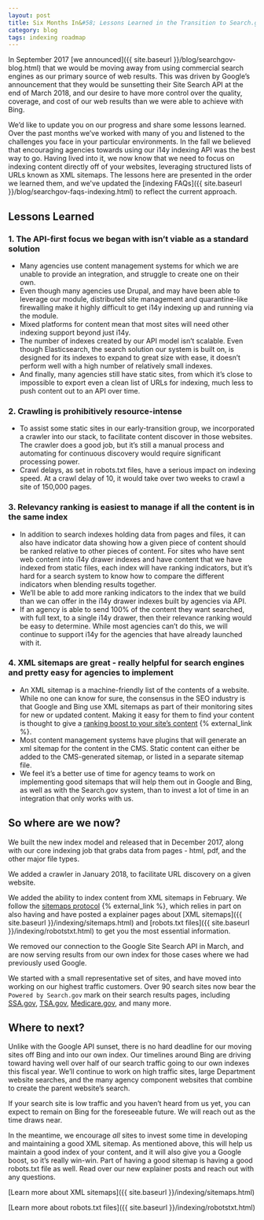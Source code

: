 ```yaml
---
layout: post
title: Six Months In&#58; Lessons Learned in the Transition to Search.gov
category: blog
tags: indexing roadmap
---
```


In September 2017 [we announced]({{ site.baseurl }}/blog/searchgov-blog.html) that we would be moving away from using commercial search engines as our primary source of web results. This was driven by Google’s announcement that they would be sunsetting their Site Search API at the end of March 2018, and our desire to have more control over the quality, coverage, and cost of our web results than we were able to achieve with Bing.

We’d like to update you on our progress and share some lessons learned. Over the past months we’ve worked with many of you and listened to the challenges you face in your particular environments. In the fall we believed that encouraging agencies towards using our i14y indexing API was the best way to go. Having lived into it, we now know that we need to focus on indexing content directly off of your websites, leveraging structured lists of URLs known as XML sitemaps. The lessons here are presented in the order we learned them, and we've updated the [indexing FAQs]({{ site.baseurl }}/blog/searchgov-faqs-indexing.html) to reflect the current approach.

## Lessons Learned

### 1. The API-first focus we began with isn’t viable as a standard solution

* Many agencies use content management systems for which we are unable to provide an integration, and struggle to create one on their own.
* Even though many agencies use Drupal, and may have been able to leverage our module, distributed site management and quarantine-like firewalling make it highly difficult to get i14y indexing up and running via the module.
* Mixed platforms for content mean that most sites will need other indexing support beyond just i14y.
* The number of indexes created by our API model isn’t scalable. Even though Elasticsearch, the search solution our system is built on, is designed for its indexes to expand to great size with ease, it doesn’t perform well with a high number of relatively small indexes.
* And finally, many agencies still have static sites, from which it’s close to impossible to export even a clean list of URLs for indexing, much less to push content out to an API over time.

### 2. Crawling is prohibitively resource-intense

* To assist some static sites in our early-transition group, we incorporated a crawler into our stack, to facilitate content discover in those websites. The crawler does a good job, but it’s still a manual process and automating for continuous discovery would require significant processing power.
* Crawl delays, as set in robots.txt files, have a serious impact on indexing speed. At a crawl delay of 10, it would take over two weeks to crawl a site of 150,000 pages.

### 3. Relevancy ranking is easiest to manage if all the content is in the same index

* In addition to search indexes holding data from pages and files, it can also have indicator data showing how a given piece of content should be ranked relative to other pieces of content. For sites who have sent web content into i14y drawer indexes and have content that we have indexed from static files, each index will have ranking indicators, but it’s hard for a search system to know how to compare the different indicators when blending results together.
* We’ll be able to add more ranking indicators to the index that we build than we can offer in the i14y drawer indexes built by agencies via API.
* If an agency is able to send 100% of the content they want searched, with full text, to a single i14y drawer, then their relevance ranking would be easy to determine. While most agencies can’t do this, we will continue to support i14y for the agencies that have already launched with it.

### 4. XML sitemaps are great - really helpful for search engines and pretty easy for agencies to implement

* An XML sitemap is a machine-friendly list of the contents of a website. While no one can know for sure, the consensus in the SEO industry is that Google and Bing use XML sitemaps as part of their monitoring sites for new or updated content. Making it easy for them to find your content is thought to give a [ranking boost to your site’s content](https://searchengineland.com/guide/seo/site-architecture-search-engine-ranking) {% external_link %}.
* Most content management systems have plugins that will generate an xml sitemap for the content in the CMS. Static content can either be added to the CMS-generated sitemap, or listed in a separate sitemap file.
* We feel it’s a better use of time for agency teams to work on implementing good sitemaps that will help them out in Google and Bing, as well as with the Search.gov system, than to invest a lot of time in an integration that only works with us.

## So where are we now?

We built the new index model and released that in December 2017, along with our core indexing job that grabs data from pages - html, pdf, and the other major file types.

We added a crawler in January 2018, to facilitate URL discovery on a given website.

We added the ability to index content from XML sitemaps in February. We follow the [sitemaps protocol](https://www.sitemaps.org/protocol.html) {% external_link %}, which relies in part on also having  and have posted a explainer pages about [XML sitemaps]({{ site.baseurl }}/indexing/sitemaps.html) and [robots.txt files]({{ site.baseurl }}/indexing/robotstxt.html) to get you the most essential information.

We removed our connection to the Google Site Search API in March, and are now serving results from our own index for those cases where we had previously used Google. 

We started with a small representative set of sites, and have moved into working on our highest traffic customers. Over 90 search sites now bear the `Powered by Search.gov` mark on their search results pages, including [SSA.gov](https://search.ssa.gov/search?utf8=%E2%9C%93&affiliate=ssa&sort_by=&query=replacement+card), [TSA.gov](https://search.usa.gov/search?utf8=%E2%9C%93&affiliate=tsa.gov&sort_by=&query=screening), [Medicare.gov](https://search.medicare.gov/search?utf8=%E2%9C%93&affiliate=medicaregov&sort_by=&query=medical+equipment), and many more. 

## Where to next?

Unlike with the Google API sunset, there is no hard deadline for our moving sites off Bing and into our own index. Our timelines around Bing are driving toward having well over half of our search traffic going to our own indexes this fiscal year. We’ll continue to work on high traffic sites, large Department website searches, and the many agency component websites that combine to create the parent website’s search.

If your search site is low traffic and you haven’t heard from us yet, you can expect to remain on Bing for the foreseeable future. We will reach out as the time draws near.

In the meantime, we encourage *all* sites to invest some time in developing and maintaining a good XML sitemap. As mentioned above, this will help us maintain a good index of your content, and it will also give you a Google boost, so it’s really win-win. Part of having a good sitemap is having a good robots.txt file as well. Read over our new explainer posts and reach out with any questions.

[Learn more about XML sitemaps]({{ site.baseurl }}/indexing/sitemaps.html)

[Learn more about robots.txt files]({{ site.baseurl }}/indexing/robotstxt.html)
